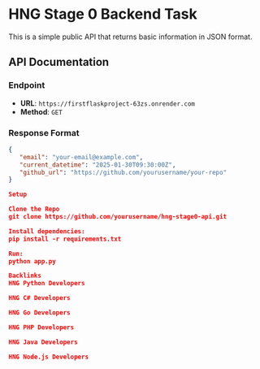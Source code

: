 # HNG Stage 0 Backend Task

This is a simple public API that returns basic information in JSON format.

## API Documentation

### Endpoint
- **URL**: `https://firstflaskproject-63zs.onrender.com`
- **Method**: `GET`

### Response Format
```json
{
   "email": "your-email@example.com",
   "current_datetime": "2025-01-30T09:30:00Z",
   "github_url": "https://github.com/yourusername/your-repo"
}

Setup

Clone the Repo
git clone https://github.com/yourusername/hng-stage0-api.git

Install dependencies:
pip install -r requirements.txt

Run:
python app.py

Backlinks
HNG Python Developers

HNG C# Developers

HNG Go Developers

HNG PHP Developers

HNG Java Developers

HNG Node.js Developers